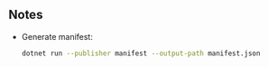 ## Notes

- Generate manifest:
	```bash
	dotnet run --publisher manifest --output-path manifest.json
	```
